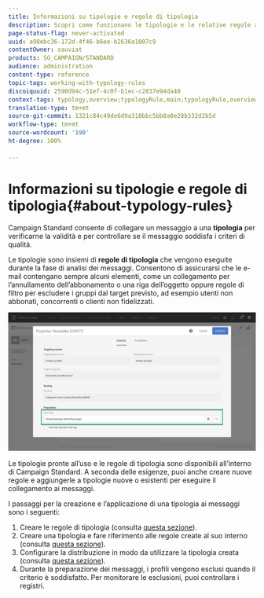 ```yaml
---
title: Informazioni su tipologie e regole di tipologia
description: Scopri come funzionano le tipologie e le relative regole all’interno di Adobe Campaign.
page-status-flag: never-activated
uuid: a98ebc36-172d-4f46-b6ee-b2636a1007c9
contentOwner: sauviat
products: SG_CAMPAIGN/STANDARD
audience: administration
content-type: reference
topic-tags: working-with-typology-rules
discoiquuid: 2590d94c-51ef-4c0f-b1ec-c2837e94da40
context-tags: typology,overview;typologyRule,main;typologyRule,overview
translation-type: tm+mt
source-git-commit: 1321c84c49de6d9a318bbc5bb8a0e28b332d2b5d
workflow-type: tm+mt
source-wordcount: '190'
ht-degree: 100%

---
```



# Informazioni su tipologie e regole di tipologia{#about-typology-rules}

Campaign Standard consente di collegare un messaggio a una **tipologia** per verificarne la validità e per controllare se il messaggio soddisfa i criteri di qualità.

Le tipologie sono insiemi di **regole di tipologia** che vengono eseguite durante la fase di analisi dei messaggi. Consentono di assicurarsi che le e-mail contengano sempre alcuni elementi, come un collegamento per l’annullamento dell’abbonamento o una riga dell’oggetto oppure regole di filtro per escludere i gruppi dal target previsto, ad esempio utenti non abbonati, concorrenti o clienti non fidelizzati.

![](assets/typology_messagelink.png)

Le tipologie pronte all’uso e le regole di tipologia sono disponibili all’interno di Campaign Standard. A seconda delle esigenze, puoi anche creare nuove regole e aggiungerle a tipologie nuove o esistenti per eseguire il collegamento ai messaggi.

I passaggi per la creazione e l’applicazione di una tipologia ai messaggi sono i seguenti:

1. Creare le regole di tipologia (consulta [questa sezione](../../sending/using/managing-typology-rules.md#creating-a-typology-rule)).
1. Creare una tipologia e fare riferimento alle regole create al suo interno (consulta [questa sezione](../../sending/using/managing-typologies.md#creating-a-typology)).
1. Configurare la distribuzione in modo da utilizzare la tipologia creata (consulta [questa sezione](../../sending/using/managing-typologies.md#applying-typologies-to-messages)).
1. Durante la preparazione dei messaggi, i profili vengono esclusi quando il criterio è soddisfatto. Per monitorare le esclusioni, puoi controllare i registri.
